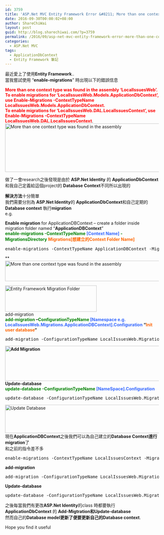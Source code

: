 ```yaml
---
id: 3759
title: 'ASP.Net MVC Entity Framework Error &#8211; More than one context type was found in the assembly &#8216;ProjectName&#8217;.'
date: 2016-09-30T00:00:02+08:00
author: ShareChiWai
layout: post
guid: http://blog.sharechiwai.com/?p=3759
permalink: /2016/09/asp-net-mvc-entity-framework-error-more-than-one-context-type-was-found-in-the-assembly-projectname/
categories:
  - ASP.Net MVC
tags:
  - ApplicationDbContext
  - Entity Framework 筆記
---
```

最近愛上了使用**Entity Framework**..  
當我嘗試使用 &#8220;**enable-migrations**&#8221; 時出現以下的錯誤信息

<span style="color: #ff0000;"><strong>More than one context type was found in the assembly &#8216;LocalIssuesWeb&#8217;.</strong></span>  
<span style="color: #ff0000;"><strong> To enable migrations for &#8216;LocalIssuesWeb.Models.ApplicationDbContext&#8217;, use Enable-Migrations -ContextTypeName LocalIssuesWeb.Models.ApplicationDbContext.</strong></span>  
<span style="color: #ff0000;"><strong> To enable migrations for &#8216;LocalIssuesWeb.DAL.LocalIssuesContext&#8217;, use Enable-Migrations -ContextTypeName LocalIssuesWeb.DAL.LocalIssuesContext</strong></span>.  
[<img class="alignnone wp-image-3761 size-large" src="https://i1.wp.com/blog.sharechiwai.com/wp-content/uploads/2016/10/MoreThanOneContextFound.png?resize=625%2C159" alt="More than one context type was found in the assembly" width="625" height="159" srcset="https://i1.wp.com/blog.sharechiwai.com/wp-content/uploads/2016/10/MoreThanOneContextFound.png?resize=1024%2C261 1024w, https://i1.wp.com/blog.sharechiwai.com/wp-content/uploads/2016/10/MoreThanOneContextFound.png?resize=300%2C76 300w, https://i1.wp.com/blog.sharechiwai.com/wp-content/uploads/2016/10/MoreThanOneContextFound.png?resize=768%2C196 768w, https://i1.wp.com/blog.sharechiwai.com/wp-content/uploads/2016/10/MoreThanOneContextFound.png?resize=624%2C159 624w, https://i1.wp.com/blog.sharechiwai.com/wp-content/uploads/2016/10/MoreThanOneContextFound.png?w=1464 1464w, https://i1.wp.com/blog.sharechiwai.com/wp-content/uploads/2016/10/MoreThanOneContextFound.png?w=1250 1250w" sizes="(max-width: 625px) 100vw, 625px" data-recalc-dims="1" />](https://i1.wp.com/blog.sharechiwai.com/wp-content/uploads/2016/10/MoreThanOneContextFound.png)

做了一會research之後發現是由於 **ASP.Net Identity** 的 **ApplicationDbContext**和我自己定義給這個project的 **Database Context**不同所以出現的

**解決方法**十分簡單  
我們需要分別為 **ASP.Net Identity**的 **ApplicationDbContext**和自己定期的**Database context** 執行**migration**  
e.g.

**Enable migration** for ApplicationDBContext &#8211; create a folder inside migration folder named &#8220;**ApplicationDBContext**&#8221;  
<span style="color: #008000;"><strong>enable-migrations -ContextTypeName</strong></span><span style="color: #3366ff;"><strong> [Context Name]</strong> </span><span style="color: #008000;"><strong>-MigrationsDirectory</strong></span> <span style="color: #ff6600;"><strong>Migrations\[想建立的Context Folder Name]</strong></span>

<pre>enable-migrations -ContextTypeName ApplicationDBContext -MigrationsDirectory Migrations\ApplicationDBContext
</pre>

**<img class="alignnone wp-image-3760 size-large" src="https://i0.wp.com/blog.sharechiwai.com/wp-content/uploads/2016/10/EnabledMIgrationForAppContext.png?resize=625%2C67" alt="More than one context type was found in the assembly " width="625" height="67" srcset="https://i0.wp.com/blog.sharechiwai.com/wp-content/uploads/2016/10/EnabledMIgrationForAppContext.png?resize=1024%2C110 1024w, https://i0.wp.com/blog.sharechiwai.com/wp-content/uploads/2016/10/EnabledMIgrationForAppContext.png?resize=300%2C32 300w, https://i0.wp.com/blog.sharechiwai.com/wp-content/uploads/2016/10/EnabledMIgrationForAppContext.png?resize=768%2C83 768w, https://i0.wp.com/blog.sharechiwai.com/wp-content/uploads/2016/10/EnabledMIgrationForAppContext.png?resize=624%2C67 624w, https://i0.wp.com/blog.sharechiwai.com/wp-content/uploads/2016/10/EnabledMIgrationForAppContext.png?w=1521 1521w, https://i0.wp.com/blog.sharechiwai.com/wp-content/uploads/2016/10/EnabledMIgrationForAppContext.png?w=1250 1250w" sizes="(max-width: 625px) 100vw, 625px" data-recalc-dims="1" /></p> 

[<img class="alignnone size-medium wp-image-3762" src="https://i1.wp.com/blog.sharechiwai.com/wp-content/uploads/2016/10/ApplicationDBContextFolder.png?resize=300%2C86" alt="Entity Framework Migration Folder" width="300" height="86" srcset="https://i1.wp.com/blog.sharechiwai.com/wp-content/uploads/2016/10/ApplicationDBContextFolder.png?resize=300%2C86 300w, https://i1.wp.com/blog.sharechiwai.com/wp-content/uploads/2016/10/ApplicationDBContextFolder.png?w=477 477w" sizes="(max-width: 300px) 100vw, 300px" data-recalc-dims="1" />](https://i1.wp.com/blog.sharechiwai.com/wp-content/uploads/2016/10/ApplicationDBContextFolder.png)  
add-migration</strong>  
**<span style="color: #008000;">add-migration</span> &#8211;<span style="color: #008000;">ConfigurationTypeName </span><span style="color: #3366ff;">[Namespace e.g. LocalIssuesWeb.Migrations.ApplicationDBContext].Configuration</span> &#8220;<span style="color: #ff6600;">Init user database</span>&#8220;**

<pre>add-migration -ConfigurationTypeName LocalIssuesWeb.Migrations.ApplicationDBContext.Configuration "Init user database"
</pre>

**[<img class="alignnone wp-image-3763 size-large" src="https://i1.wp.com/blog.sharechiwai.com/wp-content/uploads/2016/10/addMiigrationAppContext.png?resize=625%2C115" alt="Add Migration" width="625" height="115" srcset="https://i1.wp.com/blog.sharechiwai.com/wp-content/uploads/2016/10/addMiigrationAppContext.png?resize=1024%2C189 1024w, https://i1.wp.com/blog.sharechiwai.com/wp-content/uploads/2016/10/addMiigrationAppContext.png?resize=300%2C55 300w, https://i1.wp.com/blog.sharechiwai.com/wp-content/uploads/2016/10/addMiigrationAppContext.png?resize=768%2C142 768w, https://i1.wp.com/blog.sharechiwai.com/wp-content/uploads/2016/10/addMiigrationAppContext.png?resize=624%2C115 624w, https://i1.wp.com/blog.sharechiwai.com/wp-content/uploads/2016/10/addMiigrationAppContext.png?w=1558 1558w, https://i1.wp.com/blog.sharechiwai.com/wp-content/uploads/2016/10/addMiigrationAppContext.png?w=1250 1250w" sizes="(max-width: 625px) 100vw, 625px" data-recalc-dims="1" />](https://i1.wp.com/blog.sharechiwai.com/wp-content/uploads/2016/10/addMiigrationAppContext.png)  
Update-database**  
**<span style="color: #008000;">update-database -ConfigurationTypeName</span> <span style="color: #3366ff;">[NameSpace].Configuration</span>**

<pre>update-database -ConfigurationTypeName LocalIssuesWeb.Migrations.ApplicationDBContext.Configuration
</pre>

[<img class="alignnone size-large wp-image-3764" src="https://i2.wp.com/blog.sharechiwai.com/wp-content/uploads/2016/10/updatedatabase_AppContext.png?resize=625%2C93" alt="Update Database" width="625" height="93" srcset="https://i2.wp.com/blog.sharechiwai.com/wp-content/uploads/2016/10/updatedatabase_AppContext.png?resize=1024%2C152 1024w, https://i2.wp.com/blog.sharechiwai.com/wp-content/uploads/2016/10/updatedatabase_AppContext.png?resize=300%2C45 300w, https://i2.wp.com/blog.sharechiwai.com/wp-content/uploads/2016/10/updatedatabase_AppContext.png?resize=768%2C114 768w, https://i2.wp.com/blog.sharechiwai.com/wp-content/uploads/2016/10/updatedatabase_AppContext.png?resize=624%2C93 624w, https://i2.wp.com/blog.sharechiwai.com/wp-content/uploads/2016/10/updatedatabase_AppContext.png?w=1427 1427w, https://i2.wp.com/blog.sharechiwai.com/wp-content/uploads/2016/10/updatedatabase_AppContext.png?w=1250 1250w" sizes="(max-width: 625px) 100vw, 625px" data-recalc-dims="1" />](https://i2.wp.com/blog.sharechiwai.com/wp-content/uploads/2016/10/updatedatabase_AppContext.png)  
現在**ApplicationDBContext**之後我們可以為自己建立的**Database Context進行migration**了  
和之前的指令差不多

<pre>enable-migrations -ContextTypeName LocalIssuesContext -MigrationsDirectory Migrations\LocalIssuesContext
</pre>

**add-migration**

<pre>add-migration -ConfigurationTypeName LocalIssuesWeb.Migrations.LocalIssuesContext.Configuration "Init"
</pre>

**Update-database**

<pre>update-database -ConfigurationTypeName LocalIssuesWeb.Migrations.LocalIssuesContext.Configuration
</pre>

之後每當我們有更改**ASP.Net Identity**的class 時都要執行 **ApplicationDbContext** 的 **Add-Migtration和Update-database**  
然而自己的**Database model更新了便要更新自己的Database context**.

Hope you find it useful